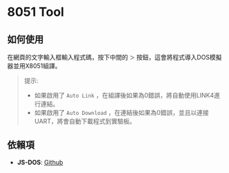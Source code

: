 # 8051 Tool

## 如何使用
在網頁的文字輸入框輸入程式碼，按下中間的 `＞` 按鈕，這會將程式導入DOS模擬器並用X8051組譯。

> 提示:
> - 如果啟用了 `Auto Link` ，在組譯後如果為0錯誤，將自動使用LINK4進行連結。
> - 如果啟用了 `Auto Download` ，在連結後如果為0錯誤，並且以連接UART，將會自動下載程式到實驗板。

## 依賴項
- **JS-DOS**: [Github](https://js-dos.com/)
